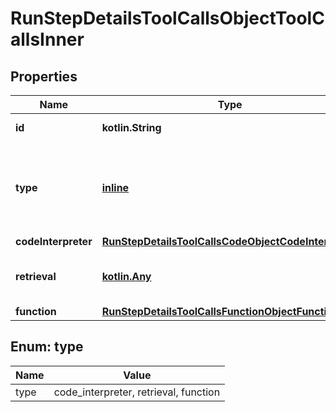 
# RunStepDetailsToolCallsObjectToolCallsInner

## Properties
Name | Type | Description | Notes
------------ | ------------- | ------------- | -------------
**id** | **kotlin.String** | The ID of the tool call object. | 
**type** | [**inline**](#Type) | The type of tool call. This is always going to be &#x60;code_interpreter&#x60; for this type of tool call. | 
**codeInterpreter** | [**RunStepDetailsToolCallsCodeObjectCodeInterpreter**](RunStepDetailsToolCallsCodeObjectCodeInterpreter.md) |  | 
**retrieval** | [**kotlin.Any**](.md) | For now, this is always going to be an empty object. | 
**function** | [**RunStepDetailsToolCallsFunctionObjectFunction**](RunStepDetailsToolCallsFunctionObjectFunction.md) |  | 


<a id="Type"></a>
## Enum: type
Name | Value
---- | -----
type | code_interpreter, retrieval, function



